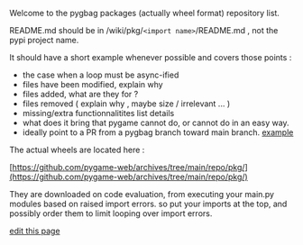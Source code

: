 Welcome to the pygbag packages (actually wheel format) repository list.

README.md should be in  /wiki/pkg/`<import name>`/README.md , not the pypi project name.
  
It should have a short example whenever possible and covers those points :  
- the case when a loop must be async-ified
- files have been modified, explain why
- files added, what are they for ?
- files removed ( explain why , maybe size / irrelevant ... )
- missing/extra functionnalitites list details
- what does it bring that pygame cannot do, or cannot do in an easy way.
- ideally point to a PR from a pygbag branch toward main branch. [example](https://github.com/pmp-p/nurses_2-wasm/pull/1/files)

The actual wheels are located here :

[https://github.com/pygame-web/archives/tree/main/repo/pkg/](https://github.com/pygame-web/archives/tree/main/repo/pkg/)

They are downloaded on code evaluation, from executing your main.py modules based on raised import errors.
so put your imports at the top, and possibly order them to limit looping over import errors.


[edit this page](https://github.com/pygame-web/pygame-web.github.io/edit/main/wiki/pkg/README.md)
